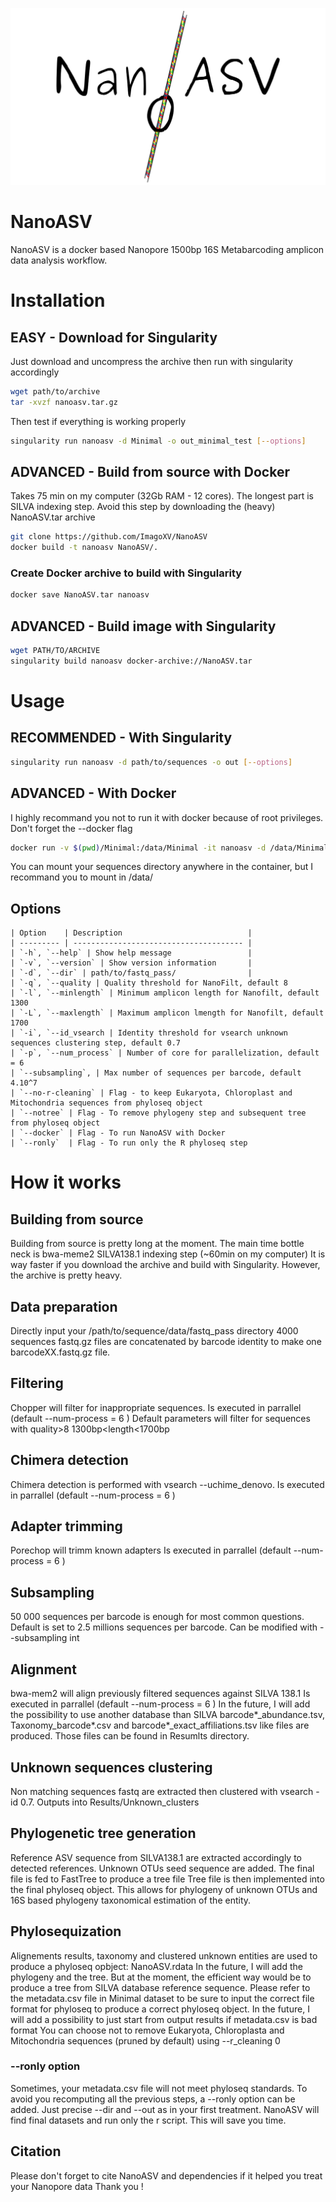 ![Logo](NanoASV_logo.png)

# NanoASV
NanoASV is a docker based Nanopore 1500bp 16S Metabarcoding amplicon data analysis workflow. 

# Installation
## EASY - Download for Singularity
Just download and uncompress the archive then run with singularity accordingly
```sh
wget path/to/archive
tar -xvzf nanoasv.tar.gz
```
Then test if everything is working properly
```sh
singularity run nanoasv -d Minimal -o out_minimal_test [--options]
```

## ADVANCED - Build from source with Docker
Takes 75 min on my computer (32Gb RAM - 12 cores).
The longest part is SILVA indexing step.
Avoid this step by downloading the (heavy) NanoASV.tar archive
```sh
git clone https://github.com/ImagoXV/NanoASV
docker build -t nanoasv NanoASV/.
```
### Create Docker archive to build with Singularity

```sh
docker save NanoASV.tar nanoasv
```
## ADVANCED - Build image with Singularity

```sh
wget PATH/TO/ARCHIVE
singularity build nanoasv docker-archive://NanoASV.tar
```
# Usage
## RECOMMENDED - With Singularity
```sh
singularity run nanoasv -d path/to/sequences -o out [--options]
```
## ADVANCED - With Docker
I highly recommand you not to run it with docker because of root privileges.
Don't forget the --docker flag
```sh
docker run -v $(pwd)/Minimal:/data/Minimal -it nanoasv -d /data/Minimal -o out --docker 1
```
You can mount your sequences directory anywhere in the container, but I recommand you to mount in /data/
## Options

```
| Option    | Description                            |
| --------- | -------------------------------------- |
| `-h`, `--help` | Show help message                 |
| `-v`, `--version` | Show version information       |
| `-d`, `--dir` | path/to/fastq_pass/                |
| `-q`, `--quality | Quality threshold for NanoFilt, default 8
| `-l`, `--minlength` | Minimum amplicon length for Nanofilt, default 1300
| `-L`, `--maxlength` | Maximum amplicon lmength for Nanofilt, default 1700
| `-i`, `--id_vsearch | Identity threshold for vsearch unknown sequences clustering step, default 0.7
| `-p`, `--num_process` | Number of core for parallelization, default = 6
| `--subsampling`, | Max number of sequences per barcode, default 4.10^7
| `--no-r-cleaning` | Flag - to keep Eukaryota, Chloroplast and Mitochondria sequences from phyloseq object
| `--notree` | Flag - To remove phylogeny step and subsequent tree from phyloseq object
| `--docker` | Flag - To run NanoASV with Docker
| `--ronly`  | Flag - To run only the R phyloseq step
```

# How it works 

## Building from source

Building from source is pretty long at the moment.
The main time bottle neck is bwa-meme2 SILVA138.1 indexing step (~60min on my computer)
It is way faster if you download the archive and build with Singularity. However, the archive is pretty heavy. 

## Data preparation
Directly input your /path/to/sequence/data/fastq_pass directory 
4000 sequences fastq.gz files are concatenated by barcode identity to make one barcodeXX.fastq.gz file.

## Filtering
Chopper will filter for inappropriate sequences.
Is executed in parrallel (default --num-process = 6 )
Default parameters will filter for sequences with quality>8 1300bp<length<1700bp

## Chimera detection
Chimera detection is performed with vsearch --uchime_denovo.
Is executed in parrallel (default --num-process = 6 )

## Adapter trimming
Porechop will trimm known adapters 
Is executed in parrallel (default --num-process = 6 )

## Subsampling
50 000 sequences per barcode is enough for most common questions.
Default is set to 2.5 millions sequences per barcode. 
Can be modified with --subsampling int

## Alignment
bwa-mem2 will align previously filtered sequences against SILVA 138.1
Is executed in parrallel (default --num-process = 6 )
In the future, I will add the possibility to use another database than SILVA
barcode*_abundance.tsv, Taxonomy_barcode*.csv and barcode*_exact_affiliations.tsv like files are produced.
Those files can be found in Resumlts directory.

## Unknown sequences clustering
Non matching sequences fastq are extracted then clustered with vsearch -id 0.7.
Outputs into Results/Unknown_clusters

## Phylogenetic tree generation
Reference ASV sequence from SILVA138.1 are extracted accordingly to detected references. 
Unknown OTUs seed sequence are added. The final file is fed to FastTree to produce a tree file
Tree file is then implemented into the final phyloseq object.
This allows for phylogeny of unknown OTUs and 16S based phylogeny taxonomical estimation of the entity.

## Phylosequization
Alignements results, taxonomy and clustered unknown entities are used to produce a phyloseq opbject: NanoASV.rdata
In the future, I will add the phylogeny and the tree. But at the moment, the efficient way would be to produce a tree from SILVA database reference sequence. 
Please refer to the metadata.csv file in Minimal dataset to be sure to input the correct file format for phyloseq to produce a correct phyloseq object.
In the future, I will add a possibility to just start from output results if metadata.csv is bad format
You can choose not to remove Eukaryota, Chloroplasta and Mitochondria sequences (pruned by default) using --r_cleaning 0
### --ronly option
Sometimes, your metadata.csv file will not meet phyloseq standards. 
To avoid you recomputing all the previous steps, a --ronly option can be added. 
Just precise --dir and --out as in your first treatment. NanoASV will find final datasets and run only the r script. 
This will save you time.

## Citation
Please don't forget to cite NanoASV and dependencies if it helped you treat your Nanopore data
Thank you !








